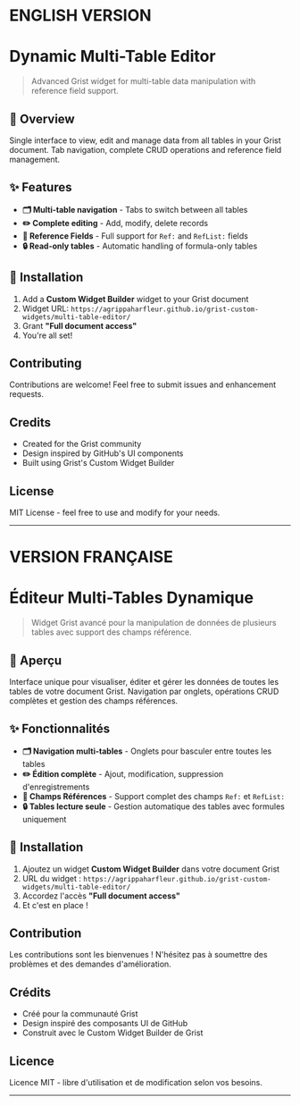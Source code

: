 # ENGLISH VERSION

# Dynamic Multi-Table Editor

> Advanced Grist widget for multi-table data manipulation with reference field support.

## 🎯 Overview

Single interface to view, edit and manage data from all tables in your Grist document. Tab navigation, complete CRUD operations and reference field management.

## ✨ Features

- **🗂️ Multi-table navigation** - Tabs to switch between all tables
- **✏️ Complete editing** - Add, modify, delete records
- **🔗 Reference Fields** - Full support for `Ref:` and `RefList:` fields
- **🔒 Read-only tables** - Automatic handling of formula-only tables

## 🚀 Installation

1. Add a **Custom Widget Builder** widget to your Grist document
2. Widget URL: `https://agrippaharfleur.github.io/grist-custom-widgets/multi-table-editor/`
3. Grant **"Full document access"**
4. You're all set!

## Contributing

Contributions are welcome! Feel free to submit issues and enhancement requests.

## Credits

- Created for the Grist community
- Design inspired by GitHub's UI components
- Built using Grist's Custom Widget Builder

## License

MIT License - feel free to use and modify for your needs.

---

# VERSION FRANÇAISE

# Éditeur Multi-Tables Dynamique

> Widget Grist avancé pour la manipulation de données de plusieurs tables avec support des champs référence.

## 🎯 Aperçu

Interface unique pour visualiser, éditer et gérer les données de toutes les tables de votre document Grist. Navigation par onglets, opérations CRUD complètes et gestion des champs références.

## ✨ Fonctionnalités

- **🗂️ Navigation multi-tables** - Onglets pour basculer entre toutes les tables
- **✏️ Édition complète** - Ajout, modification, suppression d'enregistrements  
- **🔗 Champs Références** - Support complet des champs `Ref:` et `RefList:`
- **🔒 Tables lecture seule** - Gestion automatique des tables avec formules uniquement

## 🚀 Installation

1. Ajoutez un widget **Custom Widget Builder** dans votre document Grist
2. URL du widget : `https://agrippaharfleur.github.io/grist-custom-widgets/multi-table-editor/`
3. Accordez l'accès **"Full document access"**
4. Et c'est en place !

## Contribution

Les contributions sont les bienvenues ! N'hésitez pas à soumettre des problèmes et des demandes d'amélioration.

## Crédits

- Créé pour la communauté Grist
- Design inspiré des composants UI de GitHub
- Construit avec le Custom Widget Builder de Grist

## Licence

Licence MIT - libre d'utilisation et de modification selon vos besoins.

---